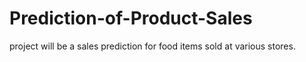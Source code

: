 # Prediction-of-Product-Sales
project will be a sales prediction for food items sold at various stores.
